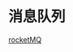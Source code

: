 # 消息队列


[rocketMQ](https://yq.aliyun.com/articles/232612?spm=5176.11065265.1996646101.searchclickresult.4c7565e2MSLmEQ)